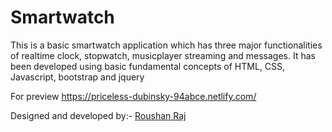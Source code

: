 # Smartwatch

This is a basic smartwatch application which has three major functionalities of realtime clock, stopwatch, musicplayer streaming and messages.
It has been developed using basic fundamental concepts of HTML, CSS, Javascript, bootstrap and jquery


For preview https://priceless-dubinsky-94abce.netlify.com/

Designed and developed by:- [Roushan Raj](https://github.com/ROUSHAN656/)
